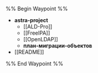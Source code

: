 %% Begin Waypoint %%
- **astra-project**
	- [[ALD-Pro]]
	- [[FreeIPA]]
	- [[OpenLDAP]]
	- **план-миграции-объектов**
- [[README]]

%% End Waypoint %%